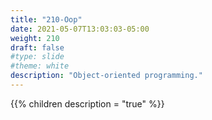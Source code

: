 ```yaml
---
title: "210-Oop" 
date: 2021-05-07T13:03:03-05:00
weight: 210
draft: false
#type: slide
#theme: white
description: "Object-oriented programming."
---
```


{{% children description = "true" %}}

